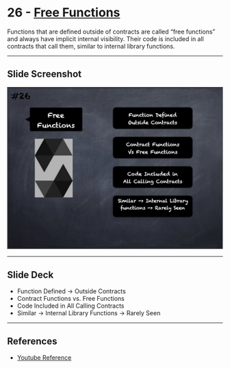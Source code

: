# 26 - [Free Functions](Free%20Functions.md)
Functions that are defined outside of contracts are called “free functions” and always have implicit internal visibility. Their code is included in all contracts that call them, similar to internal library functions.
___
## Slide Screenshot
![026.jpg](../../images/2.%20Solidity%20101/026.jpg)
___
## Slide Deck
- Function Defined -> Outside Contracts
- Contract Functions vs. Free Functions
- Code Included in All Calling Contracts
- Similar -> Internal Library Functions -> Rarely Seen
___
## References
- [Youtube Reference](https://youtu.be/TCl1IcGl_3I?t=496)


